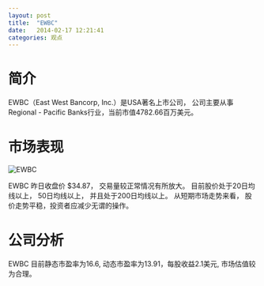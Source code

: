 ```yaml
---
layout: post
title:  "EWBC"
date:   2014-02-17 12:21:41
categories: 观点
---
```


# 简介
EWBC（East West Bancorp, Inc.）是USA著名上市公司，
公司主要从事Regional - Pacific Banks行业，当前市值4782.66百万美元。

# 市场表现

![EWBC](http://finviz.com/chart.ashx?t=EWBC&ty=c&ta=1&p=d&s=l)

EWBC 昨日收盘价 $34.87，
交易量较正常情况有所放大。
目前股价处于20日均线以上，
50日均线以上，
并且处于200日均线以上。
从短期市场走势来看，
股价走势平稳，投资者应减少无谓的操作。

# 公司分析
EWBC 目前静态市盈率为16.6, 动态市盈率为13.91，每股收益2.1美元,
市场估值较为合理。
